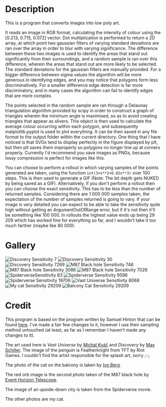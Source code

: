 # Description

This is a program that converts images into low poly art. 

It reads an image in RGB format, calculating the intensity of colour using the \[0.213, 0.715, 0.072] vector. Dot multiplication is performed to return a 2D array, at which point two gaussian filters of varying standard deviations are ran over the array in order to blur with varying significance. The difference between these two images is used to identify the areas that stand out significantly from their surroundings, and a random sample is ran over this difference, wherein the areas that stand out are more likely to be selected. The standard deviations for the gaussian filters are manually provided. For a bigger difference between sigma values the algorithm will be more generous in identifying edges, and you may notice that polygons form less discriminatively. For a smaller difference edge detection is far more disciminatory, and in many cases the algorithm can fail to identify edges that are more complex.

The points selected in the random sample are ran through a Delaunay triangulation algorithm provided by scipy in order to construct a graph of triangles wherein the minimum angle is maximised, so as to avoid creating triangles that appear as slivers. This object is then used to calculate the average colour occurring within each polygon, and subsequently matplotlib.pyplot is used to plot everything. It can be then saved in any file format to the output folder within the current directory. One thing that I have noticed is that SVGs tend to display perfectly in the figure displayed by plt, but then plt saves them improperly so polygons no longer line up at corners properly. Currently I'd recommend you save images as PNGs, because lossy compression is perfect for images like this. 

You can choose to perform a rollout in which varying samples of the points generated are taken, using the function `int(3+x**2+0.02x**3)` over 100 steps. This is then used to generate a GIF (Note: The bit depth gets NUKED by being saved as a GIF). Alternatively, if you don't perform a rollout then you can choose the exact sensitivity. This has to be less than the number of returned samples. Considering there are 1 000 000 samples taken, the expectation of the number of samples returned is going to vary. If your image is very detailed you can expect to be able to take the sensitivity quite high without getting an ArgumentOutOfRange error, but if it's not then it'll be something like 100 000. In rollouts the highest value ends up being 29 209 which has worked fine for everything so far, and I wouldn't take it too much farther (maybe like 80 000). 

# Gallery

![Discovery Sensitivity 7](./gallery/readme/7-2-50-discovery.png)
![Discovery Sensitivity 30](./gallery/readme/30-2-50-discovery.png)
![Discovery Sensitivity 7269](./gallery/readme/7269-2-50-discovery.png)
![M87 Black hole Sensitivity 746](./gallery/readme/746-2-10-blackhole.png)
![M87 Black hole Sensitivity 3086](./gallery/readme/3086-2-10-blackhole.png)
![M87 Black hole Sensitivity 7026](./gallery/readme/7026-2-10-blackhole.png)
![SpiderverseSensitivity 83](./gallery/83-2-10-spiderverse&#32;wallpaper.png)
![Spiderverse Sensitivity 9596](./gallery/readme/9596-2-10-spiderverse&#32;wallpaper.png)
![Spiderverse Sensitivity 19706](./gallery/readme/19706-2-10-spiderverse&#32;wallpaper.png)
![Vast Universe Sensitivity 6068](./gallery/readme/6068-2-25-2637581.png)
![My cat Sensitivity 29209](./gallery/readme/29209-2-15-IMG_0246.png)
![Balcony Cat Sensitivity 29209](./gallery/readme/29209-2-25-balconyCat.png)

# Credit

This program is based on the program written by Samuel Hinton that can be found [here](https://cosmiccoding.com.au/tutorials/lowpoly). I've made a fair few changes to it, however I use their sampling method untouched (at least, as far as I remember I haven't made any changes to it).

The art used here is *Vast Universe* by [Michal Kváč](https://kvacm.artstation.com/) and *Discovery* by [Max Schiller](https://maxschillerdesign.com/). The image of the penguin is Featherknight from TFT by Riot Games. I couldn't find the artist responsible for the splash art, sorry ;-;.

The photo of the cat on the balcony is taken by [Ivo Berg](https://www.ivobergphotography.com/).

The red orb image is the second photo taken of the M87 black hole by [Event Horizon Telescope](https://eventhorizontelescope.org/blog/astronomers-image-magnetic-fields-edge-m87s-black-hole).

The image of an upside-down city is taken from the Spiderverse movie.

The other photos are my cat.
